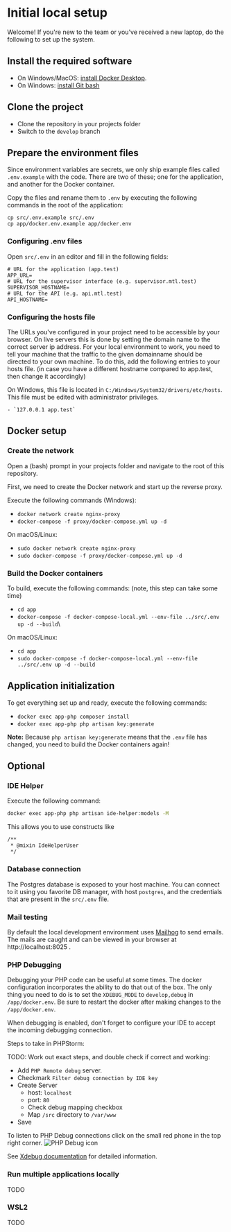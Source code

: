 # Initial local setup

Welcome! If you're new to the team or you've received a new laptop, do the following to set up the system.

## Install the required software

* On Windows/MacOS: [install Docker Desktop](https://www.docker.com/products/docker-desktop).
* On Windows: [install Git bash](https://gitforwindows.org/)

## Clone the project

* Clone the repository in your projects folder
* Switch to the `develop` branch

## Prepare the environment files

Since environment variables are secrets, we only ship example files called `.env.example` with the code. There are two
of these; one for the application, and another for the Docker container.

Copy the files and rename them to `.env` by executing the following commands in the root of the application:

`cp src/.env.example src/.env`  
`cp app/docker.env.example app/docker.env`

### Configuring .env files

Open `src/.env` in an editor and fill in the following fields:

```dotenv
# URL for the application (app.test)
APP_URL=
# URL for the supervisor interface (e.g. supervisor.mtl.test)
SUPERVISOR_HOSTNAME=
# URL for the API (e.g. api.mtl.test)
API_HOSTNAME=
```

### Configuring the hosts file

The URLs you've configured in your project need to be accessible by your browser. On live servers this is done by setting the domain name to the correct server ip address.
For your local environment to work, you need to tell your machine that the traffic to the given domainname should be directed to your own machine.
To do this, add the following entries to your hosts file. (in case you have a different hostname compared to app.test, then change it accordingly)

On Windows, this file is located in `C:/Windows/System32/drivers/etc/hosts`. This file must be edited with administrator
privileges.

```hosts
- `127.0.0.1 app.test`
```

## Docker setup

### Create the network

Open a (bash) prompt in your projects folder and navigate to the root of this repository.

First, we need to create the Docker network and start up the reverse proxy.

Execute the following commands (Windows):

* `docker network create nginx-proxy`
* `docker-compose -f proxy/docker-compose.yml up -d`

On macOS/Linux:

* `sudo docker network create nginx-proxy`
* `sudo docker-compose -f proxy/docker-compose.yml up -d`

### Build the Docker containers

To build, execute the following commands: (note, this step can take some time)  
* `cd app`
* `docker-compose -f docker-compose-local.yml --env-file ../src/.env up -d --build`\

On macOS/Linux:
* `cd app`
* `sudo docker-compose -f docker-compose-local.yml --env-file ../src/.env up -d --build`

## Application initialization

To get everything set up and ready, execute the following commands:

* `docker exec app-php composer install`
* `docker exec app-php php artisan key:generate`

**Note:** Because `php artisan key:generate` means that the `.env` file has changed, you need
to build the Docker containers again!

## Optional

### IDE Helper
Execute the following command:

```bash
docker exec app-php php artisan ide-helper:models -M
```

This allows you to use constructs like 

```injectablephp
/**
 * @mixin IdeHelperUser
 */
```

### Database connection

The Postgres database is exposed to your host machine. You can connect to it using you favorite DB manager, with
host `postgres`, and the credentials that are present in the `src/.env` file.

### Mail testing

By default the local development environment uses [Mailhog](https://github.com/mailhog/MailHog) to send emails. The
mails are caught and can be viewed in your browser at http://localhost:8025 .

### PHP Debugging

Debugging your PHP code can be useful at some times. The docker configuration incorporates the ability to do that out of
the box. The only thing you need to do is to set the `XDEBUG_MODE` to `develop,debug` in `/app/docker.env`. Be sure
to restart the docker after making changes to the `/app/docker.env`.

When debugging is enabled, don't forget to configure your IDE to accept the incoming debugging connection.

Steps to take in PHPStorm:

TODO: Work out exact steps, and double check if correct and working:

- Add `PHP Remote debug` server.
- Checkmark `Filter debug connection by IDE key`
- Create Server
    * host: `localhost`
    * port: `80`
    * Check debug mapping checkbox
    * Map `/src` directory to `/var/www`
- Save

To listen to PHP Debug connections click on the small red phone in the top right corner.
![PHP Debug icon](images/php_debug_icon.png)

See [Xdebug documentation](https://xdebug.org/docs/) for detailed information.

### Run multiple applications locally
TODO

### WSL2
TODO
